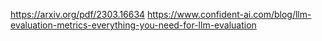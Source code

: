https://arxiv.org/pdf/2303.16634
https://www.confident-ai.com/blog/llm-evaluation-metrics-everything-you-need-for-llm-evaluation
